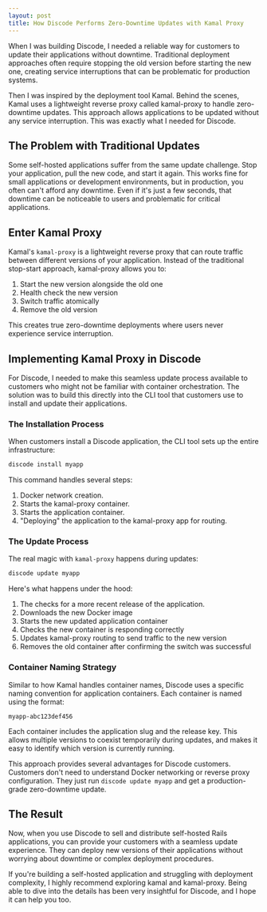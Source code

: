 ```yaml
---
layout: post
title: How Discode Performs Zero-Downtime Updates with Kamal Proxy
---
```


When I was building Discode, I needed a reliable way for customers to update their applications without downtime. Traditional deployment approaches often require stopping the old version before starting the new one, creating service interruptions that can be problematic for production systems.

Then I was inspired by the deployment tool Kamal. Behind the scenes, Kamal uses a lightweight reverse proxy called kamal-proxy to handle zero-downtime updates. This approach allows applications to be updated without any service interruption. This was exactly what I needed for Discode.

## The Problem with Traditional Updates

Some self-hosted applications suffer from the same update challenge. Stop your application, pull the new code, and start it again. This works fine for small applications or development environments, but in production, you often can't afford any downtime. Even if it's just a few seconds, that downtime can be noticeable to users and problematic for critical applications.

## Enter Kamal Proxy

Kamal's `kamal-proxy` is a lightweight reverse proxy that can route traffic between different versions of your application. Instead of the traditional stop-start approach, kamal-proxy allows you to:

1. Start the new version alongside the old one
2. Health check the new version
3. Switch traffic atomically
4. Remove the old version

This creates true zero-downtime deployments where users never experience service interruption.

## Implementing Kamal Proxy in Discode

For Discode, I needed to make this seamless update process available to customers who might not be familiar with container orchestration. The solution was to build this directly into the CLI tool that customers use to install and update their applications.

### The Installation Process

When customers install a Discode application, the CLI tool sets up the entire infrastructure:

```bash
discode install myapp
```

This command handles several steps:

1. Docker network creation.
2. Starts the kamal-proxy container.
3. Starts the application container.
4. "Deploying" the application to the kamal-proxy app for routing.

### The Update Process

The real magic with `kamal-proxy` happens during updates:

```bash
discode update myapp
```

Here's what happens under the hood:

1. The checks for a more recent release of the application.
2. Downloads the new Docker image
3. Starts the new updated application container
4. Checks the new container is responding correctly
5. Updates kamal-proxy routing to send traffic to the new version
6. Removes the old container after confirming the switch was successful

### Container Naming Strategy

Similar to how Kamal handles container names, Discode uses a specific naming convention for application containers. Each container is named using the format:

```
myapp-abc123def456
```

Each container includes the application slug and the release key. This allows multiple versions to coexist temporarily during updates, and makes it easy to identify which version is currently running.

This approach provides several advantages for Discode customers. Customers don't need to understand Docker networking or reverse proxy configuration. They just run `discode update myapp` and get a production-grade zero-downtime update.

## The Result

Now, when you use Discode to sell and distribute self-hosted Rails applications, you can provide your customers with a seamless update experience. They can deploy new versions of their applications without worrying about downtime or complex deployment procedures.

If you're building a self-hosted application and struggling with deployment complexity, I highly recommend exploring  kamal and kamal-proxy. Being able to dive into the details has been very insightful for Discode, and I hope it can help you too.
